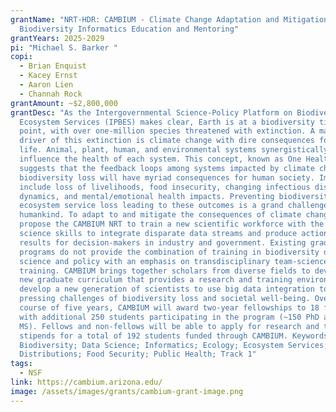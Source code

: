 ```yaml
---
grantName: "NRT-HDR: CAMBIUM - Climate Change Adaptation and Mitigation through
  Biodiversity Informatics Education and Mentoring"
grantYears: 2025-2029
pi: "Michael S. Barker "
copi:
  - Brian Enquist
  - Kacey Ernst
  - Aaron Lien
  - Channah Rock
grantAmount: ~$2,800,000
grantDesc: "As the Intergovernmental Science-Policy Platform on Biodiversity and
  Ecosystem Services (IPBES) makes clear, Earth is at a biodiversity tipping
  point, with over one-million species threatened with extinction. A major
  driver of this extinction is climate change with dire consequences for all
  life. Animal, plant, human, and environmental systems synergistically
  influence the health of each system. This concept, known as One Health,
  suggests that the feedback loops among systems impacted by climate change and
  biodiversity loss will have myriad consequences for human society. Impacts
  include loss of livelihoods, food insecurity, changing infectious disease
  dynamics, and mental/emotional health impacts. Preventing biodiversity and
  ecosystem service loss leading to these outcomes is a grand challenge facing
  humankind. To adapt to and mitigate the consequences of climate change, we
  propose the CAMBIUM NRT to train a new scientific workforce with the data
  science skills to integrate disparate data streams and produce actionable
  results for decision-makers in industry and government. Existing graduate
  programs do not provide the combination of training in biodiversity data
  science and policy with an emphasis on transdisciplinary team-science
  training. CAMBIUM brings together scholars from diverse fields to develop a
  new graduate curriculum that provides a research and training environment to
  develop a new generation of scientists to use big data integration to address
  pressing challenges of biodiversity loss and societal well-being. Over the
  course of five years, CAMBIUM will award two-year fellowships to 18 fellows
  with additional 250 students participating in the program (~150 PhD and 100
  MS). Fellows and non-fellows will be able to apply for research and travel
  stipends for a total of 192 students funded through CAMBIUM. Keywords:
  Biodiversity; Data Science; Informatics; Ecology; Ecosystem Services; Species
  Distributions; Food Security; Public Health; Track 1"
tags:
  - NSF
link: https://cambium.arizona.edu/
image: /assets/images/grants/cambium-grant-image.png
---
```

